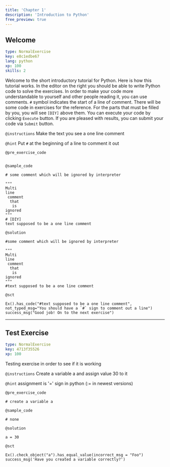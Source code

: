 ```yaml
---
title: 'Chapter 1'
description: 'Introduction to Python'
free_preview: true
---
```


## Welcome

```yaml
type: NormalExercise
key: e8c1edbe67
lang: python
xp: 100
skills: 2
```

Welcome to the short introductory tutorial for Python. Here is how this tutorial works.
In the editor on the right you should be able to write Python code to solve the exercises.
In order to make your code more understandable to yourself and other people reading it, you can use comments. `#` symbol indicates the start of a line of comment.
There will be some code in exercises for the reference. For the parts that must be filled by you, you will see `[DIY]` above them.
You can execute your code by clicking `Execute` button. If you are pleased with results, you can submit your code via `Submit` button.

`@instructions`
Make the text you see a one line comment

`@hint`
Put `#` at the beginning of a line to comment it out

`@pre_exercise_code`
```{python}

```

`@sample_code`
```{python}
# some comment which will be ignored by interpreter

"""
Multi
line
 comment
  that
   is
ignored
"""
# [DIY]
text supposed to be a one line comment
```

`@solution`
```{python}
#some comment which will be ignored by interpreter

"""
Multi
line
 comment
  that
   is
ignored
"""
#text supposed to be a one line comment
```

`@sct`
```{python}
Ex().has_code("#text supposed to be a one line comment", not_typed_msg="You should have a `#` sign to comment out a line")
success_msg("Good job! On to the next exercise")
```

---

## Test Exercise

```yaml
type: NormalExercise
key: 4713f35526
xp: 100
```

Testing exercise in order to see if it is working

`@instructions`
Create a variable a and assign value 30 to it

`@hint`
assignment is '=' sign in python (:= in newest versions)

`@pre_exercise_code`
```{python}
# create a variable a
```

`@sample_code`
```{python}
# none
```

`@solution`
```{python}
a = 30
```

`@sct`
```{python}
Ex().check_object("a").has_equal_value(incorrect_msg = "Foo")
success_msg('Have you created a variable correctly?')
```
